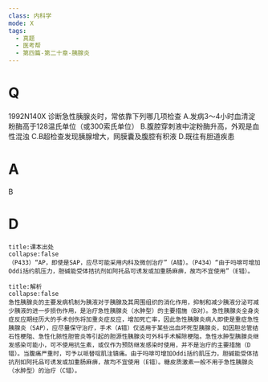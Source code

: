 ```yaml
---
class: 内科学
mode: X
tags:
  - 真题
  - 医考帮
  - 第四篇-第二十章-胰腺炎
---
```


# Q
1992N140X 诊断急性胰腺炎时，常依靠下列哪几项检查
A.发病3～4小时血清淀粉酶高于128温氏单位（或300索氏单位）
B.腹腔穿刺液中淀粉酶升高，外观是血性混浊
C.B超检查发现胰腺增大，网膜囊及腹腔有积液
D.既往有胆道疾患

# A
B
# D
```ad-note
title:课本出处
collapse:false
（P433）“AP，即使是SAP，应尽可能采用内科及微创治疗”（A错）。（P434）“由于吗啡可增加Oddi括约肌压力，胆碱能受体拮抗剂如阿托品可诱发或加重肠麻痹，故均不宜使用”（E错）。
```

```ad-summary
title:解析
collapse:false
急性胰腺炎的主要发病机制为胰液对于胰腺及其周围组织的消化作用，抑制和减少胰液分泌可减少胰液的进一步损伤作用，是治疗急性胰腺炎（水肿型）的主要措施（B对）。急性胰腺炎全身炎症反应期经历大的手术创伤将加重炎症反应，增加死亡率，因此急性胰腺炎病人即使是重症急性胰腺炎（SAP），应尽量保守治疗，手术（A错）仅适用于某些出血坏死型胰腺炎，如因胆总管结石性梗阻、急性化脓性胆管炎等引起的胆源性胰腺炎可外科手术解除梗阻。急性水肿型胰腺炎继发感染可能小，可不使用抗生素，或仅作为预防继发感染时使用，并不是治疗的主要措施（D错）。当腹痛严重时，可予以哌替啶肌注镇痛。由于吗啡可增加Oddi括约肌压力，胆碱能受体拮抗剂如阿托品可诱发或加重肠麻痹，故均不宜使用（E错）。糖皮质激素一般不用于急性胰腺炎（水肿型）的治疗（C错）。
```

